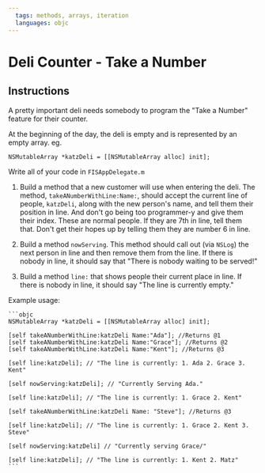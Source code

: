 ```yaml
---
  tags: methods, arrays, iteration
  languages: objc
---
```


# Deli Counter - Take a Number

## Instructions

A pretty important deli needs somebody to program the "Take a Number" feature for their counter.

At the beginning of the day, the deli is empty and is represented by an empty array.
eg.

`NSMutableArray *katzDeli = [[NSMutableArray alloc] init];`

Write all of your code in `FISAppDelegate.m`

1. Build a method that a new customer will use when entering the deli. The method, `takeANumberWithLine:Name:`, should accept the current line of people, `katzDeli`, along with the new person's name, and tell them their position in line. And don't go being too programmer-y and give them their index. These are normal people. If they are 7th in line, tell them that. Don't get their hopes up by telling them they are number 6 in line.

2. Build a method `nowServing`. This method should call out (via `NSLog`) the next person in line and then remove them from the line. If there is nobody in line, it should say that "There is nobody waiting to be served!"

3. Build a method `line:` that shows people their current place in line. If there is nobody in line, it should say "The line is currently empty."

Example usage:
	
	```objc
	NSMutableArray *katzDeli = [[NSMutableArray alloc] init];

	[self takeANumberWithLine:katzDeli Name:"Ada"]; //Returns @1
	[self takeANumberWithLine:katzDeli Name:"Grace"]; //Returns @2
	[self takeANumberWithLine:katzDeli Name:"Kent"]; //Returns @3

	[self line:katzDeli]; // "The line is currently: 1. Ada 2. Grace 3. Kent"

	[self nowServing:katzDeli]; // "Currently Serving Ada."

	[self line:katzDeli]; // "The line is currently: 1. Grace 2. Kent"

	[self takeANumberWithLine:katzDeli Name: "Steve"]; //Returns @3

	[self line:katzDeli]; // "The line is currently: 1. Grace 2. Kent 3. Steve"

	[self nowServing:katzDeli] // "Currently serving Grace/"

	[self line:katzDeli]; // "The line is currently: 1. Kent 2. Matz"
	```
